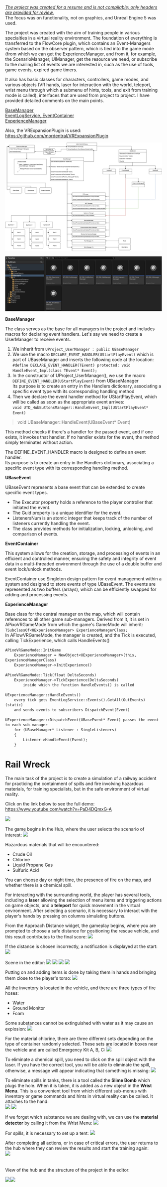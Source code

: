 <ins>*The project was created for a resume and is not compilable; only headers are provided for review.*</ins> <br />
The focus was on functionality, not on graphics, and Unreal Engine 5 was used.

The project was created with the aim of training people in various specialties in a virtual reality environment.
The foundation of everything is transferred to the FlowCore plugin, which contains an Event-Managers system based on the observer pattern, which is tied into the game mode (from which we can get the ExperienceManager, and from it, for example, the ScenarioManager, UIManager, get the resource we need, or subscribe to the mailing list of events we are interested in, such as the use of tools, game events, expired game timers.

It also has basic classes for characters, controllers, game modes, and various objects (VR hands, laser for interaction with the world, teleport, wrist menu through which a submenu of hints, tools, and exit from training mode is called), interfaces that are used from project to project. I have provided detailed comments on the main points.

[BaseManager](https://github.com/VadimDev/RailWreck/blob/master/Plugins/FlowCore/Source/FlowCore/Public/EventSystem/BaseManager.h) <br />
[EventLogService, EventContainer](https://github.com/VadimDev/RailWreck/blob/master/Plugins/FlowCore/Source/FlowCore/Public/EventSystem/EventLogService.h) <br />
[ExperienceManager](https://github.com/VadimDev/RailWreck/blob/master/Plugins/FlowCore/Source/FlowCore/Public/EventSystem/ExperienceManager.h) <br />

Also, the VRExpansionPlugin is used: https://github.com/mordentral/VRExpansionPlugin

![](https://github.com/VadimDev/RailWreck/blob/master/ForReadme/Scheme.png)

![](https://github.com/VadimDev/RailWreck/blob/master/ForReadme/1.jpg)

**BaseManager**

The class serves as the base for all managers in the project and includes macros for declaring event handlers.
Let's say we need to create a UserManager to receive events.

1. We inherit from ```UProject_UserManager : public UBaseManager```
2. We use the macro ```DECLARE_EVENT_HANDLER(UStartPlayEvent)``` which is part of UBaseManager and inserts the following code at the location:<br />
```#define DECLARE_EVENT_HANDLER(TEvent) protected: void HandleEvent_Impl(class TEvent* Event);```
3. In the constructor of UProject_UserManager(), we use the macro ```DEFINE_EVENT_HANDLER(UStartPlayEvent)``` from UBaseManager <br />
   Its purpose is to create an entry in the Handlers dictionary, associating a specific event type with its corresponding handling method
4. Then we declare the event handler method for UStartPlayEvent, which will be called as soon as the appropriate event arrives: <br />
		```void UTD_HubButtonsManager::HandleEvent_Impl(UStartPlayEvent* Event)```

> void UBaseManager::HandleEvent(UBaseEvent* Event)

This method checks if there's a handler for the passed event, and if one exists, it invokes that handler. If no handler exists for the event, the method simply terminates without action.

The DEFINE_EVENT_HANDLER macro is designed to define an event handler. <br />
Its purpose is to create an entry in the Handlers dictionary, associating a specific event type with its corresponding handling method.

**UBaseEvent**

UBaseEvent represents a base event that can be extended to create specific event types. 
- The Executor property holds a reference to the player controller that initiated the event.
- The Guid property is a unique identifier for the event.
- ListenersNum is an atomic integer that keeps track of the number of listeners currently handling the event.
- The class provides methods for initialization, locking, unlocking, and comparison of events.

**EventContainer**

This system allows for the creation, storage, and processing of events in an efficient and controlled manner, ensuring the safety and integrity of event data in a multi-threaded environment through the use of a double buffer and event lock/unlock methods.

EventContainer use Singleton design pattern for event management within a system and designed to store events of type UBaseEvent. The events are represented as two buffers (arrays), which can be efficiently swapped for adding and processing events.

**ExperienceManager**

Base class for the central manager on the map, which will contain references to all other game sub-managers. Derived from it, it is set in APixoVRGameMode from which the game's GameMode will inherit: <br />
```TSubclassOf<UExperienceManager> ExperienceManagerClass;``` <br />
In AFlowVRGameMode, the manager is created, and the Tick is executed, calling TickExperience, which calls HandleEvents() <br />
```
APixoVRGameMode::InitGame
    ExperienceManager = NewObject<UExperienceManager>(this, ExperienceManagerClass)
    ExperienceManager->InitExperience()
			
APixoVRGameMode::Tick(float DeltaSeconds)
    ExperienceManager->TickExperience(DeltaSeconds)
        inside which the function HandleEvents() is called

UExperienceManager::HandleEvents()
    every tick gets EventLogService::Events().GetAll(OutEvents) (static)
    and sends events to subscribers DispatchEvent(Event)
		
UExperienceManager::DispatchEvent(UBaseEvent* Event) passes the event to each sub-manager
    for (UBaseManager* Listener : SingleListeners)
    {
        Listener->HandleEvent(Event);
    }
```

# Rail Wreck
The main task of the project is to create a simulation of a railway accident for practicing the containment of spills and fire involving hazardous materials, for training specialists, but in the safe environment of virtual reality.

Click on the link below to see the full demo: <br />
https://www.youtube.com/watch?v=PaD4DQmxG-A 

[<img src="https://github.com/VadimDev/RailWreck/blob/master/ForReadme/webp/10.webp" width="50%">](https://www.youtube.com/watch?v=PaD4DQmxG-A)

The game begins in the Hub, where the user selects the scenario of interest:
![](https://github.com/VadimDev/RailWreck/blob/master/ForReadme/2.jpg)

Hazardous materials that will be encountered:

* Crude Oil
* Chlorine
* Liquid Propane Gas
* Sulfuric Acid

You can choose day or night time, the presence of fire on the map, and whether there is a chemical spill.

For interacting with the surrounding world, the player has several tools, including a **laser** allowing the selection of menu items and triggering actions on game objects, and a **teleport** for quick movement in the virtual environment.
After selecting a scenario, it is necessary to interact with the player's hands by pressing on columns simulating buttons.

From the Approach Distance widget, the gameplay begins, where you are prompted to choose a safe distance for positioning the rescue vehicle, and this result contributes to the final score:
![](https://github.com/VadimDev/RailWreck/blob/master/ForReadme/3.jpg)

If the distance is chosen incorrectly, a notification is displayed at the start:
![](https://github.com/VadimDev/RailWreck/blob/master/ForReadme/4.jpg)

Scene in the editor:
![](https://github.com/VadimDev/RailWreck/blob/master/ForReadme/5.jpg)
![](https://github.com/VadimDev/RailWreck/blob/master/ForReadme/6.jpg)
![](https://github.com/VadimDev/RailWreck/blob/master/ForReadme/7.jpg)
![](https://github.com/VadimDev/RailWreck/blob/master/ForReadme/8.jpg)

Putting on and adding items is done by taking them in hands and bringing them close to the player's torso:
![](https://github.com/VadimDev/RailWreck/blob/master/ForReadme/webp/9.webp)

All the inventory is located in the vehicle, and there are three types of fire hoses:

* Water
* Ground Monitor
* Foam

Some substances cannot be extinguished with water as it may cause an explosion:
![](https://github.com/VadimDev/RailWreck/blob/master/ForReadme/webp/10.webp)

For the material chlorine, there are three different sets depending on the type of container randomly selected. These sets are located in boxes near the vehicle and are called Emergency Kit A, B, C:
![](https://github.com/VadimDev/RailWreck/blob/master/ForReadme/webp/11.webp)

To eliminate a chemical spill, you need to click on the spill object with the laser. If you have the correct tool, you will be able to eliminate the spill, otherwise, a message will appear indicating that something is missing:
![](https://github.com/VadimDev/RailWreck/blob/master/ForReadme/webp/12.webp)


To eliminate spills in tanks, there is a tool called the **Slime Bomb** which plugs the hole. When it is taken, it is added as a new object in the **Wrist Menu**. This is a convenient tool from which different sub-menus with inventory or game commands and hints in virtual reality can be called. It attaches to the hand: <br />
![](https://github.com/VadimDev/RailWreck/blob/master/ForReadme/webp/13.webp)
![](https://github.com/VadimDev/RailWreck/blob/master/ForReadme/webp/14.webp)

If we forget which substance we are dealing with, we can use the **material detector** by calling it from the Wrist Menu:
![](https://github.com/VadimDev/RailWreck/blob/master/ForReadme/webp/15.webp)

For spills, it is necessary to set up a tent:
![](https://github.com/VadimDev/RailWreck/blob/master/ForReadme/webp/16.webp)


After completing all actions, or in case of critical errors, the user returns to the hub where they can review the results and start the training again: <br />
![](https://github.com/VadimDev/RailWreck/blob/master/ForReadme/webp/17.webp)
<br />
<br />
<br />
View of the hub and the structure of the project in the editor:

<img src="https://github.com/VadimDev/RailWreck/blob/master/ForReadme/18.jpg" width="70%"><img src="https://github.com/VadimDev/RailWreck/blob/master/ForReadme/19.jpg" width="70%">
